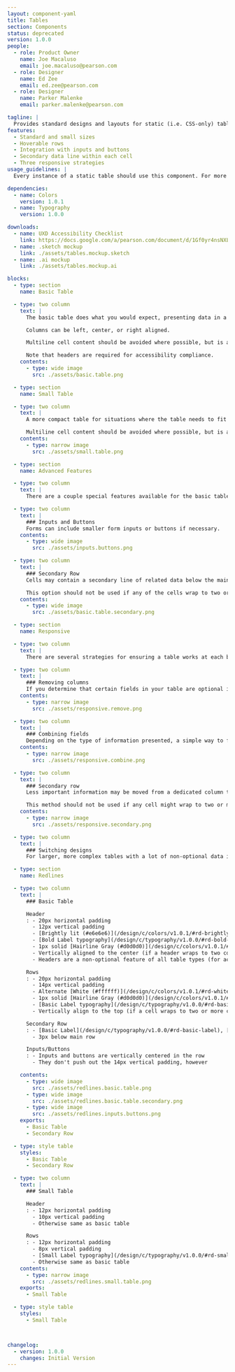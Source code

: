 ```yaml
---
layout: component-yaml
title: Tables
section: Components
status: deprecated
version: 1.0.0
people:
  - role: Product Owner
    name: Joe Macaluso
    email: joe.macaluso@pearson.com
  - role: Designer
    name: Ed Zee
    email: ed.zee@pearson.com
  - role: Designer
    name: Parker Malenke
    email: parker.malenke@pearson.com

tagline: |
  Provides standard designs and layouts for static (i.e. CSS-only) tables.
features:
  - Standard and small sizes
  - Hoverable rows
  - Integration with inputs and buttons
  - Secondary data line within each cell
  - Three responsive strategies
usage_guidelines: |
  Every instance of a static table should use this component. For more complex tables with sorting, filtering, etc. see the Interactive Table component.

dependencies:
  - name: Colors
    version: 1.0.1
  - name: Typography
    version: 1.0.0

downloads:
  - name: UXD Accessibility Checklist
    link: https://docs.google.com/a/pearson.com/document/d/1Gf0yr4nsNXLBJIFEHFDVYeI6495Nrwa1caKgvaM-7Bs/edit?usp=sharing
  - name: .sketch mockup
    link: ./assets/tables.mockup.sketch
  - name: .ai mockup
    link: ./assets/tables.mockup.ai

blocks:
  - type: section
    name: Basic Table

  - type: two column
    text: |
      The basic table does what you would expect, presenting data in a static tabular format with headers.

      Columns can be left, center, or right aligned.

      Multiline cell content should be avoided where possible, but is allowed if necessary. Content should be top aligned.

      Note that headers are required for accessibility compliance.
    contents:
      - type: wide image
        src: ./assets/basic.table.png

  - type: section
    name: Small Table

  - type: two column
    text: |
      A more compact table for situations where the table needs to fit in a smaller space or a large amount of data needs to be presented.

      Multiline cell content should be avoided where possible, but is allowed if necessary. Content should be top aligned.
    contents:
      - type: narrow image
        src: ./assets/small.table.png

  - type: section
    name: Advanced Features

  - type: two column
    text: |
      There are a couple special features available for the basic table (not the small size).

  - type: two column
    text: |
      ### Inputs and Buttons
      Forms can include smaller form inputs or buttons if necessary.
    contents:
      - type: wide image
        src: ./assets/inputs.buttons.png

  - type: two column
    text: |
      ### Secondary Row
      Cells may contain a secondary line of related data below the main entry.

      This option should not be used if any of the cells wrap to two or more lines on content.
    contents:
      - type: wide image
        src: ./assets/basic.table.secondary.png

  - type: section
    name: Responsive

  - type: two column
    text: |
      There are several strategies for ensuring a table works at each breakpoint.

  - type: two column
    text: |
      ### Removing columns
      If you determine that certain fields in your table are optional in nature, you can simply remove them to reduce the overall table width until it fits in mobile viewports.
    contents:
      - type: narrow image
        src: ./assets/responsive.remove.png

  - type: two column  
    text: |
      ### Combining fields
      Depending on the type of information presented, a simple way to fit tables into a smaller viewport is combining multiple columns into one. For example, dedicated First and Last name columns can be joined under 'Name'.
    contents:
      - type: narrow image
        src: ./assets/responsive.combine.png

  - type: two column
    text: |
      ### Secondary row
      Less important information may be moved from a dedicated column to the [secondary row option](#secondary-row).

      This method should not be used if any cell might wrap to two or more lines.
    contents:
      - type: narrow image
        src: ./assets/responsive.secondary.png

  - type: two column
    text: |
      ### Switching designs
      For larger, more complex tables with a lot of non-optional data it may be necessary to change from using a table to some other display strategy in the mobile view. For example, you may adopt a list view where each item  can be opened up to view its complete dataset.

  - type: section
    name: Redlines

  - type: two column
    text: |
      ### Basic Table

      Header
      : - 20px horizontal padding
        - 12px vertical padding
        - [Brightly lit (#e6e6e6)](/design/c/colors/v1.0.1/#rd-brightly-lit-e6e6e6) background
        - [Bold Label typography](/design/c/typography/v1.0.0/#rd-bold-label)
        - 1px solid [Hairline Gray (#d0d0d0)](/design/c/colors/v1.0.1/#rd-hairline-gray-d0d0d0) border around each cell
        - Vertically aligned to the center (if a header wraps to two columns)
        - Headers are a non-optional feature of all table types (for accessibility compliance)

      Rows
      : - 20px horizontal padding
        - 14px vertical padding
        - Alternate [White (#ffffff)](/design/c/colors/v1.0.1/#rd-white-ffffff) and [Dirty Ice (#f8f8f8)](/design/c/colors/v1.0.1/#rd-dirty-ice-f8f8f8) background colors
        - 1px solid [Hairline Gray (#d0d0d0)](/design/c/colors/v1.0.1/#rd-hairline-gray-d0d0d0) top/bottom border
        - [Basic Label typography](/design/c/typography/v1.0.0/#rd-basic-label)
        - Vertically align to the top (if a cell wraps to two or more columns)

      Secondary Row
      : - [Basic Label](/design/c/typography/v1.0.0/#rd-basic-label), [secondary color](/design/c/typography/v1.0.0/#rd-secondary-label-color)
        - 3px below main row

      Inputs/Buttons
      : - Inputs and buttons are vertically centered in the row
        - They don't push out the 14px vertical padding, however

    contents:
      - type: wide image
        src: ./assets/redlines.basic.table.png
      - type: wide image
        src: ./assets/redlines.basic.table.secondary.png
      - type: wide image
        src: ./assets/redlines.inputs.buttons.png
    exports:
      - Basic Table
      - Secondary Row

  - type: style table
    styles:
      - Basic Table
      - Secondary Row

  - type: two column
    text: |
      ### Small Table

      Header
      : - 12px horizontal padding
        - 10px vertical padding
        - Otherwise same as basic table

      Rows
      : - 12px horizontal padding
        - 8px vertical padding
        - [Small Label typography](/design/c/typography/v1.0.0/#rd-small-label)
        - Otherwise same as basic table
    contents:
      - type: narrow image
        src: ./assets/redlines.small.table.png
    exports:
      - Small Table

  - type: style table
    styles:
      - Small Table



changelog:
  - version: 1.0.0
    changes: Initial Version
---
```

